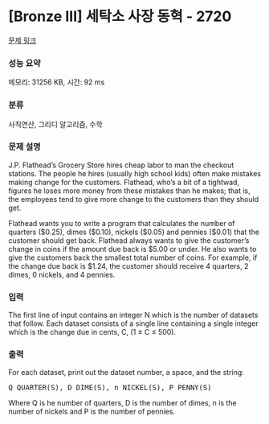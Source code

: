 # [Bronze III] 세탁소 사장 동혁 - 2720 

[문제 링크](https://www.acmicpc.net/problem/2720) 

### 성능 요약

메모리: 31256 KB, 시간: 92 ms

### 분류

사칙연산, 그리디 알고리즘, 수학

### 문제 설명

<p>J.P. Flathead’s Grocery Store hires cheap labor to man the checkout stations. The people he hires (usually high school kids) often make mistakes making change for the customers. Flathead, who’s a bit of a tightwad, figures he loses more money from these mistakes than he makes; that is, the employees tend to give more change to the customers than they should get. </p>

<p>Flathead wants you to write a program that calculates the number of quarters (<span>$</span>0.25), dimes (<span>$</span>0.10), nickels (<span>$</span>0.05) and pennies (<span>$</span>0.01) that the customer should get back. Flathead always wants to give the customer’s change in coins if the amount due back is <span>$</span>5.00 or under. He also wants to give the customers back the smallest total number of coins. For example, if the change due back is <span>$</span>1.24, the customer should receive 4 quarters, 2 dimes, 0 nickels, and 4 pennies. </p>

### 입력 

 <p>The first line of input contains an integer N which is the number of datasets that follow. Each dataset consists of a single line containing a single integer which is the change due in cents, C, (1 ≤ C ≤ 500).</p>

### 출력 

 <p>For each dataset, print out the dataset number, a space, and the string: </p>

<pre>Q QUARTER(S), D DIME(S), n NICKEL(S), P PENNY(S) </pre>

<p>Where Q is he number of quarters, D is the number of dimes, n is the number of nickels and P is the number of pennies. </p>

